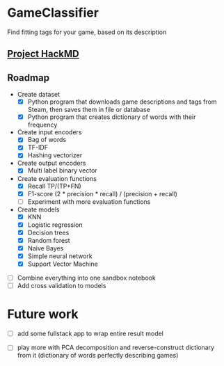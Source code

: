# GameClassifier
Find fitting tags for your game, based on its description

## [Project HackMD](https://hackmd.io/vwPnLpSrQzGLLLdzyfqvCw?view)

## Roadmap
* Create dataset
  * [x] Python program that downloads game descriptions and tags from Steam, then saves them in file or database
  * [x] Python program that creates dictionary of words with their frequency
* Create input encoders
  * [x] Bag of words
  * [x] TF-IDF
  * [x] Hashing vectorizer 
* Create output encoders
  * [x] Multi label binary vector
* Create evaluation functions
  * [x] Recall TP/(TP+FN)
  * [x] F1-score (2 * precision * recall) / (precision + recall)
  * [ ] Experiment with more evaluation functions
* Create models
  * [x] KNN
  * [x] Logistic regression
  * [x] Decision trees
  * [x] Random forest
  * [x] Naive Bayes
  * [x] Simple neural network
  * [x] Support Vector Machine
* [ ] Combine everything into one sandbox notebook
* [ ] Add cross validation to models

# Future work
* [ ] add some fullstack app to wrap entire result model
* [ ] play more with PCA decomposition and reverse-construct dictionary from it (dictionary of words perfectly describing games)

